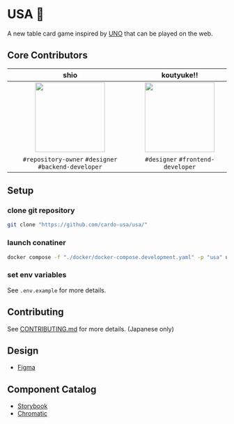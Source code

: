 <!-- markdownlint-disable MD033 -->

# USA 🥕

A new table card game inspired by [UNO](<https://en.wikipedia.org/wiki/Uno_(card_game)>) that can be played on the web.

## Core Contributors

|                                           shio                                            |                                        koutyuke!!                                         |
| :---------------------------------------------------------------------------------------: | :---------------------------------------------------------------------------------------: |
| [<img src="https://github.com/dino3616.png" width="160px">](https://github.com/dino3616/) | [<img src="https://github.com/koutyuke.png" width="160px">](https://github.com/koutyuke/) |
|                   `#repository-owner` `#designer` `#backend-developer`                    |                             `#designer` `#frontend-developer`                             |

## Setup

### clone git repository

```bash
git clone "https://github.com/cardo-usa/usa/"
```

### launch conatiner

```bash
docker compose -f "./docker/docker-compose.development.yaml" -p "usa" up -d
```

### set env variables

See `.env.example` for more details.

## Contributing

See [CONTRIBUTING.md](./CONTRIBUTING.md) for more details. (Japanese only)

## Design

- [Figma](https://www.figma.com/file/IBZGuamzi4SCkJmBilRjqc/usa?type=design&node-id=1%3A5&mode=design&t=e5ZEfFQp0M8U1pcI-1)

## Component Catalog

- [Storybook](https://main--64d202068b423722b909f8ed.chromatic.com)
- [Chromatic](https://www.chromatic.com/library?appId=64d202068b423722b909f8ed&branch=main)
